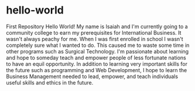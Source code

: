 # hello-world
First Repository
Hello World! My name is Isaiah and I'm currently going to a community college to earn my prerequisites for International Business. It wasn't always peachy for me. When I was first enrolled in school I wasn't completely sure what I wanted to do. This caused me to waste some time in other programs such as Surgical Technology. I'm passionate about learning and hope to someday teach and empower people of less fortunate nations to have an equil opportunity. In addition to learning very important skills for the future such as programming and Web Development, I hope to learn the Business Management needed to lead, empower, and teach individuals useful skills and ethics in the future.
